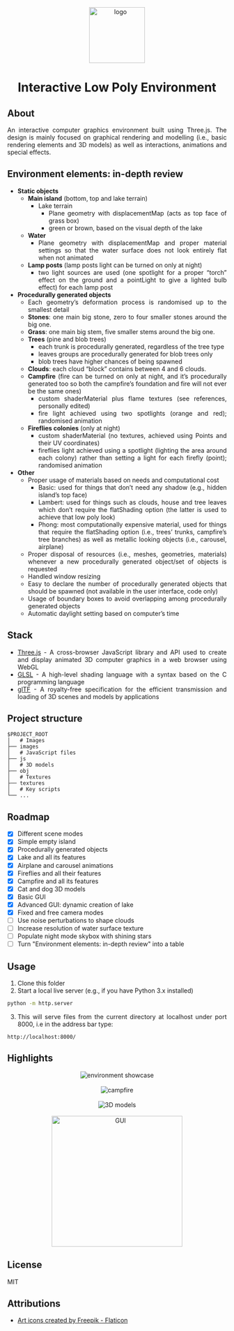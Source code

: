 <div align="center">

<img src="/images/logo.png" alt="logo" width="128"/>

</div>

<h1 align="center">Interactive Low Poly Environment</h1>

<div align="justify">

## About

An interactive computer graphics environment built using Three.js. The design is mainly focused on graphical rendering and modelling (i.e., basic rendering elements and 3D models) as well as interactions, animations and special effects.

## Environment elements: in-depth review

- **Static objects**
  - **Main island** (bottom, top and lake terrain)
    - Lake terrain
      - Plane geometry with displacementMap (acts as top face of grass box)
      - green or brown, based on the visual depth of the lake
  - **Water**
    - Plane geometry with displacementMap and proper material settings so that the water surface does not look entirely flat when not animated
  - **Lamp posts** (lamp posts light can be turned on only at night)
    - two light sources are used (one spotlight for a proper “torch” effect on the ground and a pointLight to give a lighted bulb effect) for each lamp post
- **Procedurally generated objects**
  - Each geometry’s deformation process is randomised up to the smallest detail
  - **Stones**: one main big stone, zero to four smaller stones around the big one.
  - **Grass**: one main big stem, five smaller stems around the big one.
  - **Trees** (pine and blob trees)
    - each trunk is procedurally generated, regardless of the tree type
    - leaves groups are procedurally generated for blob trees only
    - blob trees have higher chances of being spawned
  - **Clouds**: each cloud “block” contains between 4 and 6 clouds.
  - **Campfire** (fire can be turned on only at night, and it’s procedurally generated too so both the campfire’s foundation and fire will not ever be the same ones)
    - custom shaderMaterial plus flame textures (see references, personally edited)
    - fire light achieved using two spotlights (orange and red); randomised animation
  - **Fireflies colonies** (only at night)
    - custom shaderMaterial (no textures, achieved using Points and their UV coordinates)
    - fireflies light achieved using a spotlight (lighting the area around each colony) rather than setting a light for each firefly (point); randomised animation
- **Other**
  - Proper usage of materials based on needs and computational cost
    - Basic: used for things that don’t need any shadow (e.g., hidden island’s top face)
    - Lambert: used for things such as clouds, house and tree leaves which don’t require the flatShading option (the latter is used to achieve that low poly look)
    - Phong: most computationally expensive material, used for things that require the flatShading option (i.e., trees’ trunks, campfire’s tree branches) as well as metallic looking objects (i.e., carousel, airplane)
  - Proper disposal of resources (i.e., meshes, geometries, materials) whenever a new procedurally generated object/set of objects is requested
  - Handled window resizing
  - Easy to declare the number of procedurally generated objects that should be spawned (not available in the user interface, code only)
  - Usage of boundary boxes to avoid overlapping among procedurally generated objects
  - Automatic daylight setting based on computer’s time

## Stack

- [Three.js](https://threejs.org/) - A cross-browser JavaScript library and API used to create and display animated 3D computer graphics in a web browser using WebGL
- [GLSL](https://pandaqitutorials.com/Games/9-three-js-complete-glsl-tutorial) - A high-level shading language with a syntax based on the C programming language
- [glTF](https://github.com/KhronosGroup/glTF) - A royalty-free specification for the efficient transmission and loading of 3D scenes and models by applications

## Project structure

```
$PROJECT_ROOT
│   # Images
├── images
│   # JavaScript files
├── js
│   # 3D models
├── obj
│   # Textures
├── textures
│   # Key scripts
└── ...
```

## Roadmap

- [x] Different scene modes
- [x] Simple empty island
- [x] Procedurally generated objects
- [x] Lake and all its features
- [x] Airplane and carousel animations
- [x] Fireflies and all their features
- [x] Campfire and all its features
- [x] Cat and dog 3D models
- [x] Basic GUI
- [x] Advanced GUI: dynamic creation of lake
- [x] Fixed and free camera modes
- [ ] Use noise perturbations to shape clouds
- [ ] Increase resolution of water surface texture
- [ ] Populate night mode skybox with shining stars
- [ ] Turn "Environment elements: in-depth review" into a table

## Usage

1. Clone this folder
2. Start a local live server (e.g., if you have Python 3.x installed)
```sh
python -m http.server
```
3. This will serve files from the current directory at localhost under port 8000, i.e in the address bar type:
```
http://localhost:8000/
```

## Highlights

  <div align="center">
    <img src="/images/environment_showcase.jpg" alt="environment showcase"/>
    <br/>
    <br/>
    <img src="/images/campfire.jpg" alt="campfire"/>
    <br/>
    <br/>
    <img src="/images/3D_models.jpg" alt="3D models"/>
    <br/>
    <br/>
    <img src="/images/GUI.jpg" alt="GUI" width="300"/>
  </div>

## License

MIT

## Attributions

- <a href="https://www.flaticon.com/free-icons/art" title="art icons">Art icons created by Freepik - Flaticon</a>

</div>
